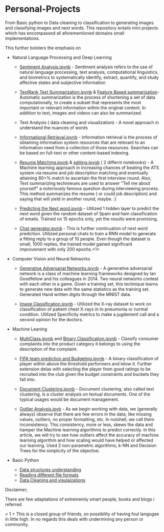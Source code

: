 # Personal-Projects

From Basic python to Data cleaning to classification to generating images and classifying images and next words. This repository entails mini projects which has encompassed all aforementioned domains small implementations. 

This further bolsters the emphasis on 
-  Natural Language Processing and Deep Learning
    - [Sentiment Analysis.ipynb](https://github.com/baban9/Personal-Projects/blob/master/Sentiment%20Analysis.ipynb) - Sentiment analysis refers to the use of natural language processing, text analysis, computational linguistics, and biometrics to systematically identify, extract, quantify, and study affective states and subjective information

    - [TextRank Text Summarization.ipynb](https://github.com/baban9/Personal-Projects/blob/master/Summarizing%20the%20data%20-%20TextRank.ipynb) & [Feature Based summarization](https://github.com/baban9/Personal-Projects/blob/master/%20Feature-based%20text%20summarization.ipynb)- Automatic summarization is the process of shortening a set of data computationally, to create a subset that represents the most important or relevant information within the original content. In addition to text, images and videos can also be summarized.

    - Text Analysis ( data cleaning and visualization) - A novel approach in understand the nuances of words 

    - [Informational Retrieval.ipynb](https://github.com/baban9/Personal-Projects/blob/master/Information%20retrieval%20.ipynb) - Information retrieval is the process of obtaining information system resources that are relevant to an information need from a collection of those resources. Searches can be based on full-text or other content-based indexing.

    - [Resume Matching.ipynb](https://github.com/baban9/Personal-Projects/blob/master/Resume%20matching%20.ipynb) & [editing.ipynb](https://github.com/baban9/Personal-Projects/blob/master/Resume%20editing%20.ipynb) ( 2 differnt notebooks) - A Machine learning approach in increasing chances of beating the ATS system via resume and job description matching and eventually attaining 80+% match to ascertain the first interview round. Also, Text summarizing techniwues are used to answer "Tell me about yourself" a notoriously famous question during interviewing process. This method summarizes the resume ( or could job description) and saying that will yield in another round, maybe. :) 

    - [Predicting the Next word.ipynb](https://github.com/baban9/Personal-Projects/blob/master/Predicting%20next%20Word%20LSTM%20.ipynb) - Utilized 1 hidden layer to predict the next word given the random dataset of Spam and ham classification of emails. Trained on 15 epochs only, yet the results were promising. 

    - [Chat generator.ipynb](https://github.com/baban9/Personal-Projects/blob/master/chat%20generator.ipynb) - This is further continuation of next word prediction. Utilized personal chats to train a RNN model to generate a fitting reply to a group of 10 people. Even though the dataset is small, 1000 replies, the trained model gained significant improvement with only 200 epochs.<1>

- Computer Vision and Neural Networks 
    - [Generative Adversarial Networks.ipynb](https://github.com/baban9/Personal-Projects/blob/master/GANs.ipynb) - A generative adversarial network is a class of machine learning frameworks designed by Ian Goodfellow and his colleagues in 2014. Two neural networks contest with each other in a game. Given a training set, this technique learns to generate new data with the same statistics as the training set. Generated Hand written digits through the MNIST data. 

    - [Image Classification.ipynb](https://github.com/baban9/Personal-Projects/blob/master/X_ray_pneumonia.ipynb) - Utilized the X-ray dataset to work on classification of patient chest X-rays in to pneumonia or normal condition. Utilized Specificity metrics to make a jugdement call and a second opinion for the doctors. 

- Machine Leaning 
    - [MultiClass.ipynb](https://github.com/baban9/Personal-Projects/blob/master/Classification%20-%20multilclass.ipynb) and [Binary Classification.ipynb](https://github.com/baban9/Personal-Projects/blob/master/Classification%20using%20Neural%20Network.ipynb) - Classify consumer complaints into the product category it belongs to using the description of the complaint.

    - [FIFA team prediction and Budgeting.ipynb](https://github.com/baban9/Personal-Projects/blob/master/Fifa%20team%20prediction%20and%20budgeting.ipynb) - A binary classification of player within above the threshold performers and lelow it. Further extension delas with selecting the player from good ratings to be recruited into the club given the budget constraints and buckets they fall into.

    - [Document Clustering.ipynb](https://github.com/baban9/Personal-Projects/blob/master/Clustering%20Documents.ipynb) - Document clustering, also called text clustering, is a cluster analysis on textual documents. One of the typical usages would be document management.

    - [Outlier Analysis.ipyb](https://github.com/baban9/Personal-Projects/blob/master/Outlier%20analysis.ipynb) - As we begin working with data, we (generally always) observe that there are few errors in the data, like missing values, outliers, no proper formatting, etc. In nutshell, we call them inconsistency. This consistency, more or less, skews the data and hamper the Machine learning algorithms to predict correctly. In this article, we will try to see how outliers affect the accuracy of machine learning algorithm and how scaling would have helped or affected our learning. Used 2 non-parametric algorithms, k-NN and Decision Trees for the simplicity of the objective.

- Basic Python 
    - [Data structures understanding](https://github.com/baban9/Personal-Projects/blob/master/Basic%20python.ipynb)
    - [Reading different file formats](https://github.com/baban9/Personal-Projects/blob/master/FIle%20Reading.ipynb) 
    - [Data Cleaning and visulaizations](https://github.com/baban9/Personal-Projects/blob/master/Data%20Cleaning.ipynb)



Disclaimer;

There are few adaptations of extrememly smart people, books and blogs i referred.  

< 1 > This is a closed group of friends, so possibility of having foul langugae in little high. In no regards this deals with undermining any person or community.

